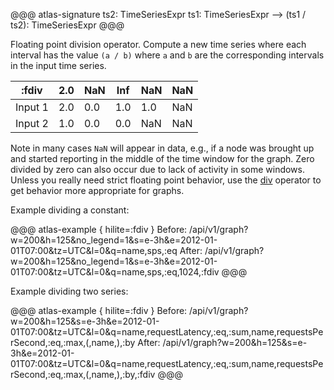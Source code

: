 @@@ atlas-signature
ts2: TimeSeriesExpr
ts1: TimeSeriesExpr
-->
(ts1 / ts2): TimeSeriesExpr
@@@

Floating point division operator. Compute a new time series where each interval has the
value `(a / b)` where `a` and `b` are the corresponding intervals in the input time
series.

:fdiv   | 2.0 | NaN | Inf | NaN | NaN |
---------|-----|-----|-----|-----|-----|
Input 1 | 2.0 | 0.0 | 1.0 | 1.0 | NaN |
Input 2 | 1.0 | 0.0 | 0.0 | NaN | NaN |

Note in many cases `NaN` will appear in data, e.g., if a node was brought up and started
reporting in the middle of the time window for the graph. Zero divided by zero can also
occur due to lack of activity in some windows. Unless you really need strict floating
point behavior, use the [div](div.md) operator to get behavior more appropriate for
graphs.

Example dividing a constant:

@@@ atlas-example { hilite=:fdiv }
Before: /api/v1/graph?w=200&h=125&no_legend=1&s=e-3h&e=2012-01-01T07:00&tz=UTC&l=0&q=name,sps,:eq
After: /api/v1/graph?w=200&h=125&no_legend=1&s=e-3h&e=2012-01-01T07:00&tz=UTC&l=0&q=name,sps,:eq,1024,:fdiv
@@@

Example dividing two series:

@@@ atlas-example { hilite=:fdiv }
Before: /api/v1/graph?w=200&h=125&s=e-3h&e=2012-01-01T07:00&tz=UTC&l=0&q=name,requestLatency,:eq,:sum,name,requestsPerSecond,:eq,:max,(,name,),:by
After: /api/v1/graph?w=200&h=125&s=e-3h&e=2012-01-01T07:00&tz=UTC&l=0&q=name,requestLatency,:eq,:sum,name,requestsPerSecond,:eq,:max,(,name,),:by,:fdiv
@@@
